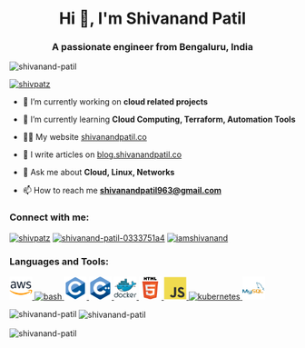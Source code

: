 <h1 align="center">Hi 👋, I'm Shivanand Patil</h1>
<h3 align="center">A passionate engineer from Bengaluru, India</h3>

<p align="left"> <img src="https://komarev.com/ghpvc/?username=shivanand-patil&label=Profile%20views&color=0e75b6&style=flat" alt="shivanand-patil" /> </p>

<p align="left"> <a href="https://twitter.com/shivpatz" target="blank"><img src="https://img.shields.io/twitter/follow/shivpatz?logo=twitter&style=for-the-badge" alt="shivpatz" /></a> </p>

- 🔭 I’m currently working on **cloud related projects**

- 🌱 I’m currently learning **Cloud Computing, Terraform, Automation Tools**

- 👨‍💻 My website [shivanandpatil.co](shivanandpatil.co)

- 📝 I write articles on [blog.shivanandpatil.co](blog.shivanandpatil.co)

- 💬 Ask me about **Cloud, Linux, Networks**

- 📫 How to reach me **shivanandpatil963@gmail.com**

<h3 align="left">Connect with me:</h3>
<p align="left">
<a href="https://twitter.com/shivpatz" target="blank"><img align="center" src="https://raw.githubusercontent.com/rahuldkjain/github-profile-readme-generator/master/src/images/icons/Social/twitter.svg" alt="shivpatz" height="30" width="40" /></a>
<a href="https://linkedin.com/in/shivanand-patil-0333751a4" target="blank"><img align="center" src="https://raw.githubusercontent.com/rahuldkjain/github-profile-readme-generator/master/src/images/icons/Social/linked-in-alt.svg" alt="shivanand-patil-0333751a4" height="30" width="40" /></a>
<a href="https://hashnode.com/iamshivanand" target="blank"><img align="center" src="https://raw.githubusercontent.com/rahuldkjain/github-profile-readme-generator/master/src/images/icons/Social/hashnode.svg" alt="iamshivanand" height="30" width="40" /></a>
</p>

<h3 align="left">Languages and Tools:</h3>
<p align="left"> <a href="https://aws.amazon.com" target="_blank" rel="noreferrer"> <img src="https://raw.githubusercontent.com/devicons/devicon/master/icons/amazonwebservices/amazonwebservices-original-wordmark.svg" alt="aws" width="40" height="40"/> </a> <a href="https://www.gnu.org/software/bash/" target="_blank" rel="noreferrer"> <img src="https://www.vectorlogo.zone/logos/gnu_bash/gnu_bash-icon.svg" alt="bash" width="40" height="40"/> </a> <a href="https://www.cprogramming.com/" target="_blank" rel="noreferrer"> <img src="https://raw.githubusercontent.com/devicons/devicon/master/icons/c/c-original.svg" alt="c" width="40" height="40"/> </a> <a href="https://www.w3schools.com/cpp/" target="_blank" rel="noreferrer"> <img src="https://raw.githubusercontent.com/devicons/devicon/master/icons/cplusplus/cplusplus-original.svg" alt="cplusplus" width="40" height="40"/> </a> <a href="https://www.docker.com/" target="_blank" rel="noreferrer"> <img src="https://raw.githubusercontent.com/devicons/devicon/master/icons/docker/docker-original-wordmark.svg" alt="docker" width="40" height="40"/> </a> <a href="https://www.w3.org/html/" target="_blank" rel="noreferrer"> <img src="https://raw.githubusercontent.com/devicons/devicon/master/icons/html5/html5-original-wordmark.svg" alt="html5" width="40" height="40"/> </a> <a href="https://developer.mozilla.org/en-US/docs/Web/JavaScript" target="_blank" rel="noreferrer"> <img src="https://raw.githubusercontent.com/devicons/devicon/master/icons/javascript/javascript-original.svg" alt="javascript" width="40" height="40"/> </a> <a href="https://kubernetes.io" target="_blank" rel="noreferrer"> <img src="https://www.vectorlogo.zone/logos/kubernetes/kubernetes-icon.svg" alt="kubernetes" width="40" height="40"/> </a> <a href="https://www.mysql.com/" target="_blank" rel="noreferrer"> <img src="https://raw.githubusercontent.com/devicons/devicon/master/icons/mysql/mysql-original-wordmark.svg" alt="mysql" width="40" height="40"/> </a> </p>

<p><img align="left" src="https://github-readme-stats.vercel.app/api/top-langs?username=shivanand-patil&show_icons=true&locale=en&layout=compact" alt="shivanand-patil" /></p>

<p>&nbsp;<img align="center" src="https://github-readme-stats.vercel.app/api?username=shivanand-patil&show_icons=true&locale=en" alt="shivanand-patil" /></p>

<p><img align="center" src="https://github-readme-streak-stats.herokuapp.com/?user=shivanand-patil&" alt="shivanand-patil" /></p>

